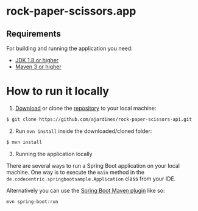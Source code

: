 # rock-paper-scissors.app

## Requirements

For building and running the application you need:

- [JDK 1.8 or higher](http://www.oracle.com/technetwork/java/javase/downloads/jdk8-downloads-2133151.html)
- [Maven 3 or higher](https://maven.apache.org)

# How to run it locally
1. [Download](https://codeload.github.com/ajardines/rock-paper-scissors-api/zip/refs/heads/master) or clone the [repository](https://github.com/ajardines/rock-paper-scissors-api) to your local machine:
```bash
$ git clone https://github.com/ajardines/rock-paper-scissors-api.git
```

2. Run `mvn install` inside the downloaded/cloned folder:
```bash
$ mvn install
```

3. Running the application locally

There are several ways to run a Spring Boot application on your local machine. One way is to execute the `main` method in the `de.codecentric.springbootsample.Application` class from your IDE.

Alternatively you can use the [Spring Boot Maven plugin](https://docs.spring.io/spring-boot/docs/current/reference/html/build-tool-plugins-maven-plugin.html) like so:

```shell
mvn spring-boot:run
```
